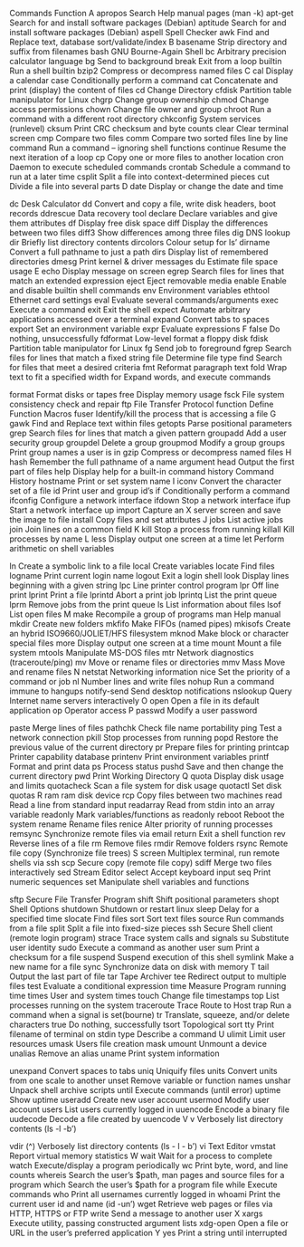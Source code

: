 Commands Function
A
apropos Search Help manual pages (man -k)
apt-get Search for and install software packages (Debian)
aptitude Search for and install software packages (Debian)
aspell Spell Checker
awk Find and Replace text, database sort/validate/index
B
basename Strip directory and suffix from filenames
bash GNU Bourne-Again Shell
bc Arbitrary precision calculator language
bg Send to background
break Exit from a loop
builtin Run a shell builtin
bzip2 Compress or decompress named files
C
cal Display a calendar
case Conditionally perform a command
cat Concatenate and print (display) the content of files
cd Change Directory
cfdisk Partition table manipulator for Linux
chgrp Change group ownership
chmod Change access permissions
chown Change file owner and group
chroot Run a command with a different root directory
chkconfig System services (runlevel)
cksum Print CRC checksum and byte counts
clear Clear terminal screen
cmp Compare two files
comm Compare two sorted files line by line
command Run a command – ignoring shell functions
continue Resume the next iteration of a loop
cp Copy one or more files to another location
cron Daemon to execute scheduled commands
crontab Schedule a command to run at a later time
csplit Split a file into context-determined pieces
cut Divide a file into several parts
D
date Display or change the date and time

dc Desk Calculator
dd Convert and copy a file, write disk headers, boot records
ddrescue Data recovery tool
declare Declare variables and give them attributes
df Display free disk space
diff Display the differences between two files
diff3 Show differences among three files
dig DNS lookup
dir Briefly list directory contents
dircolors Colour setup for ls’
dirname Convert a full pathname to just a path
dirs Display list of remembered directories
dmesg Print kernel & driver messages
du Estimate file space usage
E
echo Display message on screen
egrep Search files for lines that match an extended expression
eject Eject removable media
enable Enable and disable builtin shell commands
env Environment variables
ethtool Ethernet card settings
eval Evaluate several commands/arguments
exec Execute a command
exit Exit the shell
expect Automate arbitrary applications accessed over a terminal
expand Convert tabs to spaces
export Set an environment variable
expr Evaluate expressions
F
false Do nothing, unsuccessfully
fdformat Low-level format a floppy disk
fdisk Partition table manipulator for Linux
fg Send job to foreground
fgrep Search files for lines that match a fixed string
file Determine file type
find Search for files that meet a desired criteria
fmt Reformat paragraph text
fold Wrap text to fit a specified width
for Expand words, and execute commands

format Format disks or tapes
free Display memory usage
fsck File system consistency check and repair
ftp File Transfer Protocol
function Define Function Macros
fuser Identify/kill the process that is accessing a file
G
gawk Find and Replace text within files
getopts Parse positional parameters
grep Search files for lines that match a given pattern
groupadd Add a user security group
groupdel Delete a group
groupmod Modify a group
groups Print group names a user is in
gzip Compress or decompress named files
H
hash Remember the full pathname of a name argument
head Output the first part of files
help Display help for a built-in command
history Command History
hostname Print or set system name
I
iconv Convert the character set of a file
id Print user and group id’s
if Conditionally perform a command
ifconfig Configure a network interface
ifdown Stop a network interface
ifup Start a network interface up
import Capture an X server screen and save the image to file
install Copy files and set attributes
J
jobs List active jobs
join Join lines on a common field
K
kill Stop a process from running
killall Kill processes by name
L
less Display output one screen at a time
let Perform arithmetic on shell variables

ln Create a symbolic link to a file
local Create variables
locate Find files
logname Print current login name
logout Exit a login shell
look Display lines beginning with a given string
lpc Line printer control program
lpr Off line print
lprint Print a file
lprintd Abort a print job
lprintq List the print queue
lprm Remove jobs from the print queue
ls List information about files
lsof List open files
M
make Recompile a group of programs
man Help manual
mkdir Create new folders
mkfifo Make FIFOs (named pipes)
mkisofs Create an hybrid ISO9660/JOLIET/HFS filesystem
mknod Make block or character special files
more Display output one screen at a time
mount Mount a file system
mtools Manipulate MS-DOS files
mtr Network diagnostics (traceroute/ping)
mv Move or rename files or directories
mmv Mass Move and rename files
N
netstat Networking information
nice Set the priority of a command or job
nl Number lines and write files
nohup Run a command immune to hangups
notify-send Send desktop notifications
nslookup Query Internet name servers interactively
O
open Open a file in its default application
op Operator access
P
passwd Modify a user password

paste Merge lines of files
pathchk Check file name portability
ping Test a network connection
pkill Stop processes from running
popd Restore the previous value of the current directory
pr Prepare files for printing
printcap Printer capability database
printenv Print environment variables
printf Format and print data
ps Process status
pushd Save and then change the current directory
pwd Print Working Directory
Q
quota Display disk usage and limits
quotacheck Scan a file system for disk usage
quotactl Set disk quotas
R
ram ram disk device
rcp Copy files between two machines
read Read a line from standard input
readarray Read from stdin into an array variable
readonly Mark variables/functions as readonly
reboot Reboot the system
rename Rename files
renice Alter priority of running processes
remsync Synchronize remote files via email
return Exit a shell function
rev Reverse lines of a file
rm Remove files
rmdir Remove folders
rsync Remote file copy (Synchronize file trees)
S
screen Multiplex terminal, run remote shells via ssh
scp Secure copy (remote file copy)
sdiff Merge two files interactively
sed Stream Editor
select Accept keyboard input
seq Print numeric sequences
set Manipulate shell variables and functions

sftp Secure File Transfer Program
shift Shift positional parameters
shopt Shell Options
shutdown Shutdown or restart linux
sleep Delay for a specified time
slocate Find files
sort Sort text files
source Run commands from a file
split Split a file into fixed-size pieces
ssh Secure Shell client (remote login program)
strace Trace system calls and signals
su Substitute user identity
sudo Execute a command as another user
sum Print a checksum for a file
suspend Suspend execution of this shell
symlink Make a new name for a file
sync Synchronize data on disk with memory
T
tail Output the last part of file
tar Tape Archiver
tee Redirect output to multiple files
test Evaluate a conditional expression
time Measure Program running time
times User and system times
touch Change file timestamps
top List processes running on the system
traceroute Trace Route to Host
trap Run a command when a signal is set(bourne)
tr Translate, squeeze, and/or delete characters
true Do nothing, successfully
tsort Topological sort
tty Print filename of terminal on stdin
type Describe a command
U
ulimit Limit user resources
umask Users file creation mask
umount Unmount a device
unalias Remove an alias
uname Print system information

unexpand Convert spaces to tabs
uniq Uniquify files
units Convert units from one scale to another
unset Remove variable or function names
unshar Unpack shell archive scripts
until Execute commands (until error)
uptime Show uptime
useradd Create new user account
usermod Modify user account
users List users currently logged in
uuencode Encode a binary file
uudecode Decode a file created by uuencode
V
v Verbosely list directory contents (ls -l -b’)

vdir (^) Verbosely list directory contents (ls - l - b’)
vi Text Editor
vmstat Report virtual memory statistics
W
wait Wait for a process to complete
watch Execute/display a program periodically
wc Print byte, word, and line counts
whereis Search the user’s $path, man pages and source files for a program
which Search the user’s $path for a program file
while Execute commands
who Print all usernames currently logged in
whoami Print the current user id and name (id -un’)
wget Retrieve web pages or files via HTTP, HTTPS or FTP
write Send a message to another user
X
xargs Execute utility, passing constructed argument lists
xdg-open Open a file or URL in the user’s preferred application
Y
yes Print a string until interrupted
